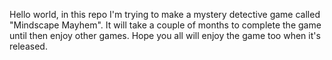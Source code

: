 Hello world, in this repo I'm trying to make a mystery detective game called "Mindscape Mayhem". It will take a couple of months to complete the game until then enjoy other games. Hope you all will enjoy the game too when it's released.   
